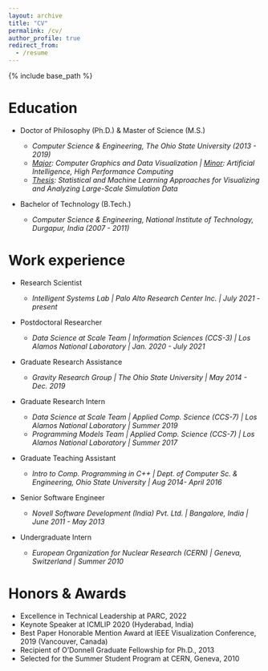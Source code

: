 ```yaml
---
layout: archive
title: "CV"
permalink: /cv/
author_profile: true
redirect_from:
  - /resume
---
```


{% include base_path %}

Education
======
* Doctor of Philosophy (Ph.D.) & Master of Science (M.S.)
  * *Computer Science & Engineering, The Ohio State University (2013 - 2019)*
  * *<ins>Major</ins>: Computer Graphics and Data Visualization | <ins>Minor</ins>: Artificial Intelligence, High Performance Computing*
  * *<ins>Thesis</ins>: Statistical and Machine Learning Approaches for Visualizing and Analyzing Large-Scale Simulation Data*
  
* Bachelor of Technology (B.Tech.)
  * *Computer Science & Engineering, National Institute of Technology, Durgapur, India (2007 - 2011)*

Work experience
======
* Research Scientist
  * *Intelligent Systems Lab | Palo Alto Research Center Inc. | July 2021 - present*

* Postdoctoral Researcher
  * *Data Science at Scale Team | Information Sciences (CCS-3) | Los Alamos National Laboratory | Jan. 2020 - July 2021*

* Graduate Research Assistance
  * *Gravity Research Group | The Ohio State University | May 2014 - Dec. 2019*

* Graduate Research Intern
  * *Data Science at Scale Team | Applied Comp. Science (CCS-7) | Los Alamos National Laboratory | Summer 2019*
  * *Programming Models Team | Applied Comp. Science (CCS-7) | Los Alamos National Laboratory | Summer 2017*
  
* Graduate Teaching Assistant
  * *Intro to Comp. Programming in C++ | Dept. of Computer Sc. & Engineering, Ohio State University | Aug 2014- April 2016*
  
* Senior Software Engineer
  * *Novell Software Development (India) Pvt. Ltd. | Bangalore, India | June 2011 - May 2013*
  
* Undergraduate Intern
  * *European Organization for Nuclear Research (CERN)  | Geneva, Switzerland | Summer 2010*
  
Honors & Awards
======
* Excellence in Technical Leadership at PARC, 2022
* Keynote Speaker at ICMLIP 2020 (Hyderabad, India)
* Best Paper Honorable Mention Award at IEEE Visualization Conference, 2019 (Vancouver, Canada)
* Recipient of O’Donnell Graduate Fellowship for Ph.D., 2013
* Selected for the Summer Student Program at CERN, Geneva, 2010

